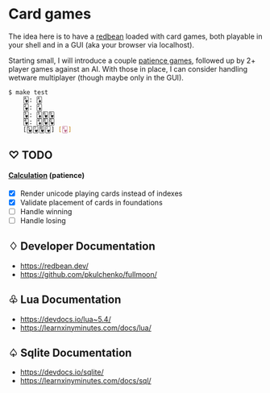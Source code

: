 # Card games

The idea here is to have a [redbean](https://justine.lol/redbean2/) loaded with card games, both playable in
your shell and in a GUI (aka your browser via localhost).

Starting small, I will introduce a couple [patience games](https://en.wikipedia.org/wiki/Patience_(game)), followed up by 2+ player games against an AI. With those in place, I can consider handling wetware multiplayer (though maybe only in the GUI).

```bash
$ make test
    🂱: 🃁
    🂲: 🃂
    🂳: 🃃🂶🂹
    🂴: 🃄🂸🂽
    [🂵🂷🂺🂻] [🂾]
```

## ♡ TODO

#### [Calculation](https://en.wikipedia.org/wiki/Calculation_(card_game)) (patience)
- [x] Render unicode playing cards instead of indexes
- [x] Validate placement of cards in foundations
- [ ] Handle winning
- [ ] Handle losing

## ♢ Developer Documentation
- https://redbean.dev/
- https://github.com/pkulchenko/fullmoon/

## ♧ Lua Documentation
- https://devdocs.io/lua~5.4/
- https://learnxinyminutes.com/docs/lua/

## ♤ Sqlite Documentation
- https://devdocs.io/sqlite/
- https://learnxinyminutes.com/docs/sql/
